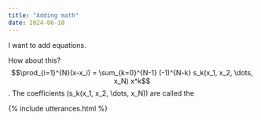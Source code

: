 ```yaml
---
title: "Adding math"
date: 2024-06-10
---
```


I want to add equations. 

How about this? $$\prod_{i=1}^{N}(x-x_i) = \sum_{k=0}^{N-1} (-1)^{N-k} s_k(x_1, x_2, \dots, x_N) x^k$$. The coefficients \(s_k(x_1, x_2, \dots, x_N)\) are called the 

{% include utterances.html %}
